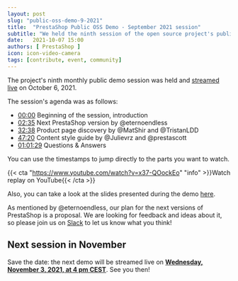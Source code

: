 ```yaml
---
layout: post
slug: "public-oss-demo-9-2021"
title:  "PrestaShop Public OSS Demo - September 2021 session"
subtitle: "We held the ninth session of the open source project's public demo"
date:   2021-10-07 15:00
authors: [ PrestaShop ]
icon: icon-video-camera
tags: [contribute, event, community]
---
```


The project's ninth monthly public demo session was held and [streamed live](https://www.youtube.com/watch?v=x37-QOockEo) on October 6, 2021.

The session's agenda was as follows:

- [00:00](https://www.youtube.com/watch?v=x37-QOockEo) Beginning of the session, introduction
- [02:35](https://www.youtube.com/watch?v=x37-QOockEo&t=155) Next PrestaShop version by @eternoendless
- [32:38](https://www.youtube.com/watch?v=x37-QOockEo&t=1958) Product page discovery by @MatShir and @TristanLDD
- [47:20](https://www.youtube.com/watch?v=x37-QOockEo&t=2840) Content style guide by @Julievrz and @prestascott
- [01:01:29](https://www.youtube.com/watch?v=x37-QOockEo&t=3689) Questions & Answers


You can use the timestamps to jump directly to the parts you want to watch.

{{< cta "https://www.youtube.com/watch?v=x37-QOockEo" "info" >}}Watch replay on YouTube{{< /cta >}}

Also, you can take a look at the slides presented during the demo [here](https://docs.google.com/presentation/d/1PHPfuagoGRCDlXor4rf7h8W54vb0GvcobDJTWYmHf2Y/edit?usp=sharing).

As mentioned by @eternoendless, our plan for the next versions of PrestaShop is a proposal. We are looking for feedback and ideas about it, so please join us on [Slack](https://www.prestashop-project.org/slack/) to let us know what you think! 

## Next session in November

Save the date: the next demo will be streamed live on [**Wednesday, November 3, 2021, at 4 pm CEST**](https://www.youtube.com/watch?v=jwOy3gx-MNs). See you then!
